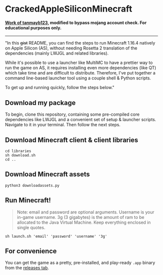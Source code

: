 # CrackedAppleSiliconMinecraft
#### [Work of tanmayb123](https://gist.github.com/tanmayb123/d55b16c493326945385e815453de411a#file-applesiliconminecraft-md), modified to bypass mojang account check. For educational purposes only.

---

"In this ~~gist~~ README, you can find the steps to run Minecraft 1.16.4 natively on Apple Silicon (AS), without needing Rosetta 2 translation of the dependencies (mainly LWJGL and related libraries).

While it's possible to use a launcher like MultiMC to have a prettier way to run the game on AS, it requires installing even more dependencies (like QT) which take time and are difficult to distribute. Therefore, I've put together a command line-based launcher tool using a couple shell & Python scripts.

To get up and running quickly, follow the steps below."

## Download my package

To begin, clone this repository, containing some pre-compiled core dependencies like LWJGL and a convenient set of setup & launcher scripts. Navigate to it in your terminal. Then follow the next steps.

## Download Minecraft client & client libraries

```
cd libraries
sh download.sh
cd ..
```

## Download Minecraft assets

```
python3 downloadassets.py
```

## Run Minecraft!

> Note: email and password are optional arguments. Username is your in-game username. 3g (3 gigabytes) is the amount of ram to be allocated to the Java Virtual Machine. Keep everything enclosed in single quotes.

`sh launch.sh 'email' 'password' 'username' '3g'`


## For convenience
You can get the game as a pretty, pre-installed, and play-ready `.app` binary from the [releases tab](https://github.com/amkdg/AppleSiliconMinecraft/releases).

